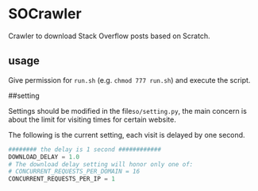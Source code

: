 # SOCrawler
Crawler to download Stack Overflow posts based on Scratch.

## usage
Give permission for `run.sh` (e.g. `chmod 777 run.sh`) and execute the script.

##setting

Settings should be modified in the file`so/setting.py`, the main concern is about the limit for visiting times for certain website.

The following is the current setting, each visit is delayed by one second.

```python
######## the delay is 1 second ############
DOWNLOAD_DELAY = 1.0 
# The download delay setting will honor only one of:
# CONCURRENT_REQUESTS_PER_DOMAIN = 16
CONCURRENT_REQUESTS_PER_IP = 1
```

